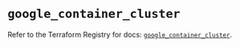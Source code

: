 # `google_container_cluster`

Refer to the Terraform Registry for docs: [`google_container_cluster`](https://registry.terraform.io/providers/hashicorp/google/6.40.0/docs/resources/container_cluster).
